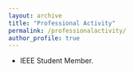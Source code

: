```yaml
---
layout: archive
title: "Professional Activity"
permalink: /professionalactivity/
author_profile: true
---
```


- IEEE Student Member.

